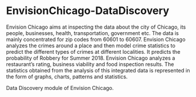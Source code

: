 # EnvisionChicago-DataDiscovery
Envision Chicago aims at inspecting the data about the city of Chicago, its people, businesses, health, transportation, government etc. The data is mainly concentrated for zip codes from 60601 to 60607. Envision Chicago analyzes the crimes around a place and then model crime statistics to predict the different types of crimes at different localities. It predicts the probability of Robbery for Summer 2018. Envision Chicago analyzes a restaurant’s rating, business viability and food inspection results. The statistics obtained from the analysis of this integrated data is represented in the form of graphs, charts, patterns and statistics.

Data Discovery module of Envision Chicago.
